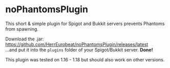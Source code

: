 # noPhantomsPlugin
This short & simple plugin for Spigot and Bukkit servers prevents Phantoms from spawning.  

Download the .jar: https://github.com/HerrEurobeat/noPhantomsPlugin/releases/latest  
...and put it into the `plugins` folder of your Spigot/Bukkit server. **Done!**  

This plugin was tested on 1.16 - 1.18 but should also work on other versions.

